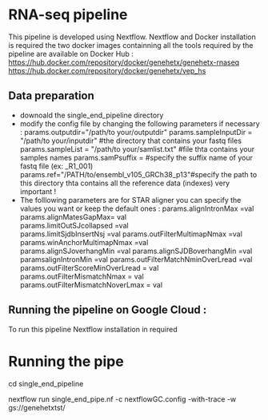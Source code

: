 # RNA-seq pipeline 
This pipeline is developed using Nextflow.
Nextflow and Docker installation is required 
the two docker images containning all the tools required by the pipeline are available on Docker Hub : 
https://hub.docker.com/repository/docker/genehetx/genehetx-rnaseq 
https://hub.docker.com/repository/docker/genehetx/vep_hs

## Data preparation 
* downoald the single_end_pipeline directory 
* modify the config file by changing the following parameters if necessary :
params.outputdir="/path/to your/outputdir"
params.sampleInputDir = "/path/to your/inputdir" #the directory that contains your fastq files 
params.sampleList = "/path/to your/samlist.txt" #file thta contains your samples names 
params.samPsuffix = #specify the suffix name of your fastq file (ex: _R1_001)
params.ref="/PATH/to/ensembl_v105_GRCh38_p13"#specify the path to this directory thta contains all the reference data (indexes) very important !
* The folllowing parameters are for STAR aligner you can specify the values you want or keep the default ones :
params.alignIntronMax =val 
params.alignMatesGapMax= val  
params.limitOutSJcollapsed =val  
params.limitSjdbInsertNsj =val
params.outFilterMultimapNmax =val 
params.winAnchorMultimapNmax =val  
params.alignSJoverhangMin =val 
params.alignSJDBoverhangMin =val  
paramsalignIntronMin =val 
params.outFilterMatchNminOverLread =val 
params.outFilterScoreMinOverLread = val 
params.outFilterMismatchNmax = val  
params.outFilterMismatchNoverLmax = val  


## Running the pipeline on Google Cloud :

To run this pipeline Nextflow installation in required 

# Running the pipe 

cd single_end_pipeline

nextflow run single_end_pipe.nf -c nextflowGC.config -with-trace  -w gs://genehetxtst/<dirName>


